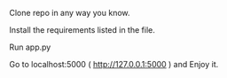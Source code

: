 Clone repo in any way you know.

Install the requirements listed in the file.

Run app.py 

Go to localhost:5000 ( http://127.0.0.1:5000 ) and Enjoy it.
